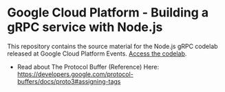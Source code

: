 # Google Cloud Platform - Building a gRPC service with Node.js

This repository contains the source material for the Node.js gRPC codelab 
released at Google Cloud Platform Events. [Access the codelab](https://codelabs.developers.google.com/codelabs/cloud-grpc/index.html).



- Read about The Protocol Buffer (Reference) Here: https://developers.google.com/protocol-buffers/docs/proto3#assigning-tags

